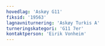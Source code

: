 ```yaml
---
hovedlag: 'Askøy G11'
fiksid: '19563'
lagnavniturnering: 'Askøy Turkis A'
turneringskategori: 'G11 7er'
kontaktperson: 'Eirik Vonheim'
---
```

